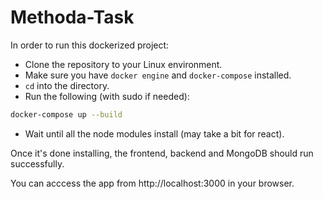 # Methoda-Task

In order to run this dockerized project:

- Clone the repository to your Linux environment.
- Make sure you have `docker engine` and `docker-compose` installed.
- `cd` into the directory.
- Run the following (with sudo if needed):

```bash
docker-compose up --build
```

- Wait until all the node modules install (may take a bit for react).


Once it's done installing, the frontend, backend and MongoDB should run successfully.

You can acccess the app from http://localhost:3000 in your browser.
